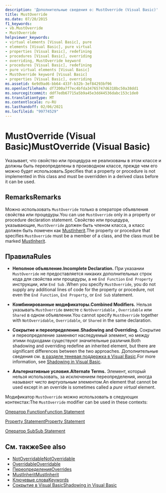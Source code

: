 ```yaml
---
description: 'Дополнительные сведения о: MustOverride (Visual Basic)'
title: MustOverride
ms.date: 07/20/2015
f1_keywords:
- vb.MustOverride
- MustOverride
helpviewer_keywords:
- virtual elements [Visual Basic], pure
- elements [Visual Basic], pure virtual
- properties [Visual Basic], redefining
- procedures [Visual Basic], overriding
- overriding, MustOverride keyword
- procedures [Visual Basic], redefining
- pure virtual elements [Visual Basic]
- MustOverride keyword [Visual Basic]
- properties [Visual Basic], overriding
ms.assetid: 6e9d9ad6-bb64-433f-b32b-3ef84293bf96
ms.openlocfilehash: df7200a7f7ec4bfda34765747d6318bc50a38dd1
ms.sourcegitcommit: ddf7edb67715a5b9a45e3dd44536dabc153c1de0
ms.translationtype: MT
ms.contentlocale: ru-RU
ms.lasthandoff: 02/06/2021
ms.locfileid: "99774529"
---
```

# <a name="mustoverride-visual-basic"></a><span data-ttu-id="36549-103">MustOverride (Visual Basic)</span><span class="sxs-lookup"><span data-stu-id="36549-103">MustOverride (Visual Basic)</span></span>

<span data-ttu-id="36549-104">Указывает, что свойство или процедура не реализованы в этом классе и должны быть переопределены в производном классе, прежде чем его можно будет использовать.</span><span class="sxs-lookup"><span data-stu-id="36549-104">Specifies that a property or procedure is not implemented in this class and must be overridden in a derived class before it can be used.</span></span>  
  
## <a name="remarks"></a><span data-ttu-id="36549-105">Remarks</span><span class="sxs-lookup"><span data-stu-id="36549-105">Remarks</span></span>  

 <span data-ttu-id="36549-106">Можно использовать `MustOverride` только в операторе объявления свойства или процедуры.</span><span class="sxs-lookup"><span data-stu-id="36549-106">You can use `MustOverride` only in a property or procedure declaration statement.</span></span> <span data-ttu-id="36549-107">Свойство или процедура, указывающие, `MustOverride` должен быть членом класса, а класс должен быть помечен как [MustInherit](mustinherit.md).</span><span class="sxs-lookup"><span data-stu-id="36549-107">The property or procedure that specifies `MustOverride` must be a member of a class, and the class must be marked [MustInherit](mustinherit.md).</span></span>  
  
## <a name="rules"></a><span data-ttu-id="36549-108">Правила</span><span class="sxs-lookup"><span data-stu-id="36549-108">Rules</span></span>  
  
- <span data-ttu-id="36549-109">**Неполное объявление.**</span><span class="sxs-lookup"><span data-stu-id="36549-109">**Incomplete Declaration.**</span></span> <span data-ttu-id="36549-110">При указании `MustOverride` не предоставляется никаких дополнительных строк кода для свойства или процедуры, а не `End Function` `End Property` инструкции, или `End Sub` .</span><span class="sxs-lookup"><span data-stu-id="36549-110">When you specify `MustOverride`, you do not supply any additional lines of code for the property or procedure, not even the `End Function`, `End Property`, or `End Sub` statement.</span></span>  
  
- <span data-ttu-id="36549-111">**Комбинированные модификаторы.**</span><span class="sxs-lookup"><span data-stu-id="36549-111">**Combined Modifiers.**</span></span> <span data-ttu-id="36549-112">Нельзя указывать `MustOverride` вместе с `NotOverridable` , `Overridable` или `Shared` в одном объявлении.</span><span class="sxs-lookup"><span data-stu-id="36549-112">You cannot specify `MustOverride` together with `NotOverridable`, `Overridable`, or `Shared` in the same declaration.</span></span>  
  
- <span data-ttu-id="36549-113">**Сокрытие и переопределение.**</span><span class="sxs-lookup"><span data-stu-id="36549-113">**Shadowing and Overriding.**</span></span> <span data-ttu-id="36549-114">Сокрытие и переопределение заменяют наследуемый элемент, но между этими подходами существуют значительные различия.</span><span class="sxs-lookup"><span data-stu-id="36549-114">Both shadowing and overriding redefine an inherited element, but there are significant differences between the two approaches.</span></span> <span data-ttu-id="36549-115">Дополнительные сведения см. [в разделе теневая поддержка в Visual Basic](../../programming-guide/language-features/declared-elements/shadowing.md).</span><span class="sxs-lookup"><span data-stu-id="36549-115">For more information, see [Shadowing in Visual Basic](../../programming-guide/language-features/declared-elements/shadowing.md).</span></span>  
  
- <span data-ttu-id="36549-116">**Альтернативные условия.**</span><span class="sxs-lookup"><span data-stu-id="36549-116">**Alternate Terms.**</span></span> <span data-ttu-id="36549-117">Элемент, который нельзя использовать, за исключением переопределения, иногда называют *чисто виртуальным* элементом.</span><span class="sxs-lookup"><span data-stu-id="36549-117">An element that cannot be used except in an override is sometimes called a *pure virtual* element.</span></span>  
  
 <span data-ttu-id="36549-118">Модификатор `MustOverride` можно использовать в следующих контекстах:</span><span class="sxs-lookup"><span data-stu-id="36549-118">The `MustOverride` modifier can be used in these contexts:</span></span>  
  
 [<span data-ttu-id="36549-119">Оператор Function</span><span class="sxs-lookup"><span data-stu-id="36549-119">Function Statement</span></span>](../statements/function-statement.md)  
  
 [<span data-ttu-id="36549-120">Property Statement</span><span class="sxs-lookup"><span data-stu-id="36549-120">Property Statement</span></span>](../statements/property-statement.md)  
  
 [<span data-ttu-id="36549-121">Оператор Sub</span><span class="sxs-lookup"><span data-stu-id="36549-121">Sub Statement</span></span>](../statements/sub-statement.md)  
  
## <a name="see-also"></a><span data-ttu-id="36549-122">См. также</span><span class="sxs-lookup"><span data-stu-id="36549-122">See also</span></span>

- [<span data-ttu-id="36549-123">NotOverridable</span><span class="sxs-lookup"><span data-stu-id="36549-123">NotOverridable</span></span>](notoverridable.md)
- [<span data-ttu-id="36549-124">Overridable</span><span class="sxs-lookup"><span data-stu-id="36549-124">Overridable</span></span>](overridable.md)
- [<span data-ttu-id="36549-125">Переопределения</span><span class="sxs-lookup"><span data-stu-id="36549-125">Overrides</span></span>](overrides.md)
- [<span data-ttu-id="36549-126">MustInherit</span><span class="sxs-lookup"><span data-stu-id="36549-126">MustInherit</span></span>](mustinherit.md)
- [<span data-ttu-id="36549-127">Ключевые слова</span><span class="sxs-lookup"><span data-stu-id="36549-127">Keywords</span></span>](../keywords/index.md)
- [<span data-ttu-id="36549-128">Сокрытие в Visual Basic</span><span class="sxs-lookup"><span data-stu-id="36549-128">Shadowing in Visual Basic</span></span>](../../programming-guide/language-features/declared-elements/shadowing.md)
